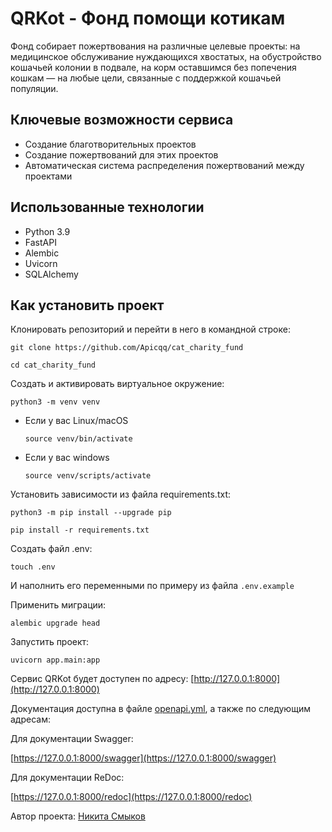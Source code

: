 # QRKot - Фонд помощи котикам


Фонд собирает пожертвования на различные целевые проекты: на медицинское обслуживание нуждающихся хвостатых, на обустройство кошачьей колонии в подвале, на корм оставшимся без попечения кошкам — на любые цели, связанные с поддержкой кошачьей популяции.

## Ключевые возможности сервиса
- Создание благотворительных проектов
- Создание пожертвований для этих проектов
- Автоматическая система распределения пожертвований между проектами

## Использованные технологии
- Python 3.9
- FastAPI
- Alembic
- Uvicorn
- SQLAlchemy

## Как установить проект

Клонировать репозиторий и перейти в него в командной строке:

```
git clone https://github.com/Apicqq/cat_charity_fund
```

```
cd cat_charity_fund
```

Создать и активировать виртуальное окружение:

```
python3 -m venv venv
```

* Если у вас Linux/macOS

    ```
    source venv/bin/activate
    ```

* Если у вас windows

    ```
    source venv/scripts/activate
    ```

Установить зависимости из файла requirements.txt:

```
python3 -m pip install --upgrade pip
```

```
pip install -r requirements.txt
```

Создать файл .env:
```
touch .env
```

И наполнить его переменными по примеру из файла `.env.example`

Применить миграции:

```
alembic upgrade head
```

Запустить проект:
```
uvicorn app.main:app
```

Сервис QRKot будет доступен по адресу:  [http://127.0.0.1:8000](http://127.0.0.1:8000)

Документация доступна в файле [openapi.yml](https://github.com/Apicqq/cat_charity_fund/blob/master/openapi.yml), а также по следующим адресам:


Для документации Swagger:

[https://127.0.0.1:8000/swagger](https://127.0.0.1:8000/swagger)


Для документации ReDoc:

[https://127.0.0.1:8000/redoc](https://127.0.0.1:8000/redoc)


Автор проекта: [Никита Смыков](https://github.com/Apicqq)